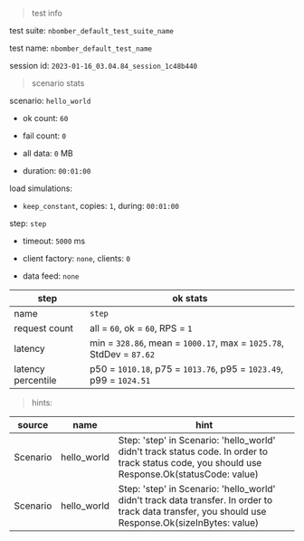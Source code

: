 > test info

test suite: `nbomber_default_test_suite_name`

test name: `nbomber_default_test_name`

session id: `2023-01-16_03.04.84_session_1c48b440`

> scenario stats

scenario: `hello_world`

  - ok count: `60`

  - fail count: `0`

  - all data: `0` MB

  - duration: `00:01:00`

load simulations:

  - `keep_constant`, copies: `1`, during: `00:01:00`

step: `step`

  - timeout: `5000` ms

  - client factory: `none`, clients: `0`

  - data feed: `none`

|step|ok stats|
|---|---|
|name|`step`|
|request count|all = `60`, ok = `60`, RPS = `1`|
|latency|min = `328.86`, mean = `1000.17`, max = `1025.78`, StdDev = `87.62`|
|latency percentile|p50 = `1010.18`, p75 = `1013.76`, p95 = `1023.49`, p99 = `1024.51`|




> hints:

|source|name|hint|
|---|---|---|
|Scenario|hello_world|Step: 'step' in Scenario: 'hello_world' didn't track status code. In order to track status code, you should use Response.Ok(statusCode: value)|
|Scenario|hello_world|Step: 'step' in Scenario: 'hello_world' didn't track data transfer. In order to track data transfer, you should use Response.Ok(sizeInBytes: value)|
